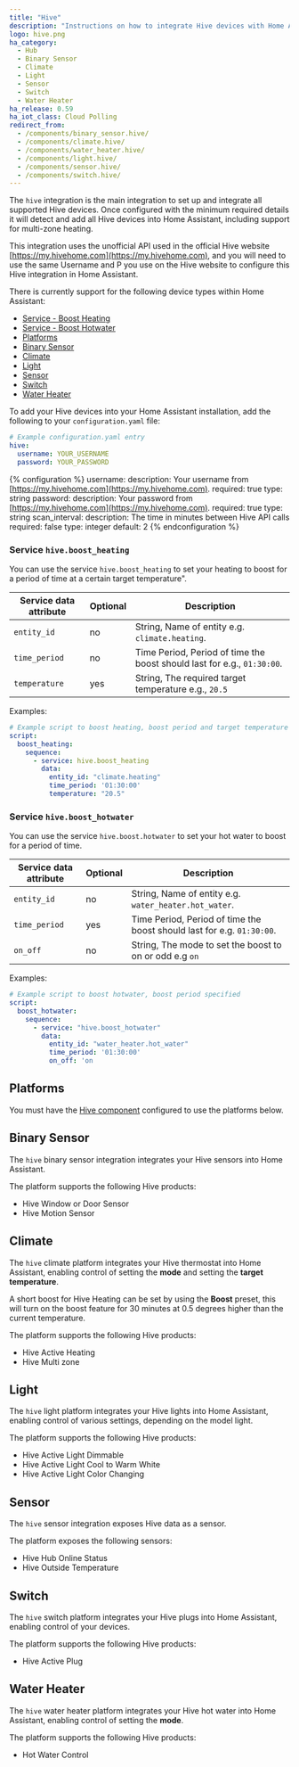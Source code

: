 ```yaml
---
title: "Hive"
description: "Instructions on how to integrate Hive devices with Home Assistant."
logo: hive.png
ha_category:
  - Hub
  - Binary Sensor
  - Climate
  - Light
  - Sensor
  - Switch
  - Water Heater
ha_release: 0.59
ha_iot_class: Cloud Polling
redirect_from:
  - /components/binary_sensor.hive/
  - /components/climate.hive/
  - /components/water_heater.hive/
  - /components/light.hive/
  - /components/sensor.hive/
  - /components/switch.hive/
---
```


The `hive` integration is the main integration to set up and integrate all supported Hive devices. Once configured with the minimum required details it will detect and add all Hive devices into Home Assistant, including support for multi-zone heating.

This integration uses the unofficial API used in the official Hive website [https://my.hivehome.com](https://my.hivehome.com), and you will need to use the same Username and P    you use on the Hive website to configure this Hive integration in Home Assistant.

There is currently support for the following device types within Home Assistant:

- [Service - Boost Heating](#service---boost-heating)
- [Service - Boost Hotwater](#service---boost-hotwater)
- [Platforms](#platforms)
- [Binary Sensor](#binary-sensor)
- [Climate](#climate)
- [Light](#light)
- [Sensor](#sensor)
- [Switch](#switch)
- [Water Heater](#water-heater)

To add your Hive devices into your Home Assistant installation, add the following to your `configuration.yaml` file:

```yaml
# Example configuration.yaml entry
hive:
  username: YOUR_USERNAME
  password: YOUR_PASSWORD
```

{% configuration %}
username:
  description: Your username from [https://my.hivehome.com](https://my.hivehome.com).
  required: true
  type: string
password:
  description: Your password from [https://my.hivehome.com](https://my.hivehome.com).
  required: true
  type: string
scan_interval:
  description: The time in minutes between Hive API calls
  required: false
  type: integer
  default: 2
{% endconfiguration %}

### Service `hive.boost_heating`

You can use the service `hive.boost_heating` to set your heating to boost for a period of time at a certain target temperature".

| Service data attribute | Optional | Description                                                            |
| ---------------------- | -------- | ---------------------------------------------------------------------- |
| `entity_id`            | no       | String, Name of entity e.g. `climate.heating`.                         |
| `time_period`          | no       | Time Period, Period of time the boost should last for e.g., `01:30:00`. |
| `temperature`          | yes      | String, The required target temperature e.g., `20.5`                    |

Examples:

```yaml
# Example script to boost heating, boost period and target temperature specified.
script:
  boost_heating:
    sequence:
      - service: hive.boost_heating
        data:
          entity_id: "climate.heating"
          time_period: '01:30:00'
          temperature: "20.5"
```

### Service `hive.boost_hotwater`

You can use the service `hive.boost.hotwater` to set your hot water to boost for a period of time.

| Service data attribute | Optional | Description                                                            |
| ---------------------- | -------- | ---------------------------------------------------------------------- |
| `entity_id`            | no       | String, Name of entity e.g. `water_heater.hot_water`.                  |
| `time_period`          | yes      | Time Period, Period of time the boost should last for e.g. `01:30:00`. |
| `on_off`               | no       | String, The mode to set the boost to on or odd e.g `on`                |

Examples:

```yaml
# Example script to boost hotwater, boost period specified
script:
  boost_hotwater:
    sequence:
      - service: "hive.boost_hotwater"
        data:
          entity_id: "water_heater.hot_water"
          time_period: '01:30:00'
          on_off: 'on
```

## Platforms

<div class='note'>

You must have the [Hive component](/components/hive/) configured to use the platforms below.

</div>

## Binary Sensor

The `hive` binary sensor integration integrates your Hive sensors into Home Assistant.

The platform supports the following Hive products:

- Hive Window or Door Sensor
- Hive Motion Sensor

## Climate

The `hive` climate platform integrates your Hive thermostat into Home Assistant, enabling control of setting the **mode** and setting the **target temperature**.

A short boost for Hive Heating can be set by using the **Boost** preset, this will turn on the boost feature for 30 minutes at 0.5 degrees higher than the current temperature.

The platform supports the following Hive products:

- Hive Active Heating
- Hive Multi zone

## Light

The `hive` light platform integrates your Hive lights into Home Assistant, enabling control of various settings, depending on the model light.

The platform supports the following Hive products:

- Hive Active Light Dimmable
- Hive Active Light Cool to Warm White
- Hive Active Light Color Changing

## Sensor

The `hive` sensor integration exposes Hive data as a sensor.

The platform exposes the following sensors:

- Hive Hub Online Status
- Hive Outside Temperature

## Switch

The `hive` switch platform integrates your Hive plugs into Home Assistant, enabling control of your devices.

The platform supports the following Hive products:

- Hive Active Plug

## Water Heater

The `hive` water heater platform integrates your Hive hot water into Home Assistant, enabling control of setting the **mode**.

The platform supports the following Hive products:

- Hot Water Control
